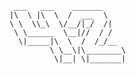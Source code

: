 ```
 ___   ___    _______     
|\  \ |\  \  /  ___  \    
\ \  \\_\  \/__/|_/  /|   
 \ \______  \__|//  / /   
  \|_____|\  \  /  /_/__  
         \ \__\|\________\
          \|__| \|_______|
                         
```

<!--
**orgoro/orgoro** is a ✨ _special_ ✨ repository because its `README.md` (this file) appears on your GitHub profile.

Here are some ideas to get you started:

- 🔭 I’m currently working on ...
- 🌱 I’m currently learning ...
- 👯 I’m looking to collaborate on ...
- 🤔 I’m looking for help with ...
- 💬 Ask me about ...
- 📫 How to reach me: ...
- 😄 Pronouns: ...
- ⚡ Fun fact: ...
-->
